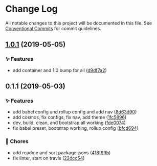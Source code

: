 # Change Log

All notable changes to this project will be documented in this file.
See [Conventional Commits](https://conventionalcommits.org) for commit guidelines.

<a name="1.0.1"></a>
## [1.0.1](https://github.com/caldera-digital/platform/compare/@caldera-digital/babel-preset@0.1.1...@caldera-digital/babel-preset@1.0.1) (2019-05-05)


### :sparkles: Features

* add container and 1.0 bump for all ([d9df7a2](https://github.com/caldera-digital/platform/commit/d9df7a2))





<a name="0.1.1"></a>
## 0.1.1 (2019-05-03)


### :sparkles: Features

* add babel config and rollup config and add nav ([8d63d90](https://github.com/caldera-digital/platform/commit/8d63d90))
* add cosmos, fix configs, fix nav, add theme ([1fc5896](https://github.com/caldera-digital/platform/commit/1fc5896))
* dev, build, clean, and bootstrap all working ([fde0074](https://github.com/caldera-digital/platform/commit/fde0074))
* fix babel preset, bootstrap working, rollup config ([bfcd694](https://github.com/caldera-digital/platform/commit/bfcd694))


### :ticket: Chores

* add readme and sort package jsons ([418f93b](https://github.com/caldera-digital/platform/commit/418f93b))
* fix linter, start on travis ([22dcc54](https://github.com/caldera-digital/platform/commit/22dcc54))
